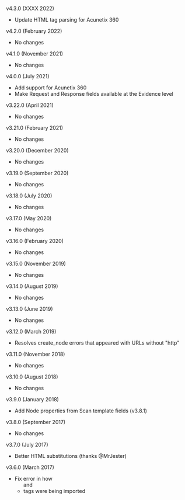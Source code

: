 v4.3.0 (XXXX 2022)
  - Update HTML tag parsing for Acunetix 360

v4.2.0 (February 2022)
  - No changes

v4.1.0 (November 2021)
  - No changes

v4.0.0 (July 2021)
  - Add support for Acunetix 360
  - Make Request and Response fields available at the Evidence level

v3.22.0 (April 2021)
  - No changes

v3.21.0 (February 2021)
  - No changes

v3.20.0 (December 2020)
  - No changes

v3.19.0 (September 2020)
  - No changes

v3.18.0 (July 2020)
  - No changes

v3.17.0 (May 2020)
  - No changes

v3.16.0 (February 2020)
  - No changes

v3.15.0 (November 2019)
  - No changes

v3.14.0 (August 2019)
  - No changes

v3.13.0 (June 2019)
  - No changes

v3.12.0 (March 2019)
  - Resolves create_node errors that appeared with URLs without "http"

v3.11.0 (November 2018)
  - No changes

v3.10.0 (August 2018)
  - No changes

v3.9.0 (January 2018)
  - Add Node properties from Scan template fields (v3.8.1)

v3.8.0 (September 2017)
  - No changes

v3.7.0 (July 2017)
  - Better HTML substitutions (thanks @MrJester)

v3.6.0 (March 2017)
  - Fix error in how <ul> and <li> tags were being imported
